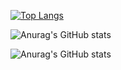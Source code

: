 [![Top Langs](https://github-readme-stats.vercel.app/api/top-langs/?username=manotv-alt&layout=donut)](https://github.com/anuraghazra/github-readme-stats)    

![Anurag's GitHub stats](https://github-readme-stats.vercel.app/api?username=manotv-alt&show_icons=true&theme=onedark)


![Anurag's GitHub stats](https://github-readme-stats.vercel.app/api?username=manotv-alt&show_icons=true&theme=highcontrast)


